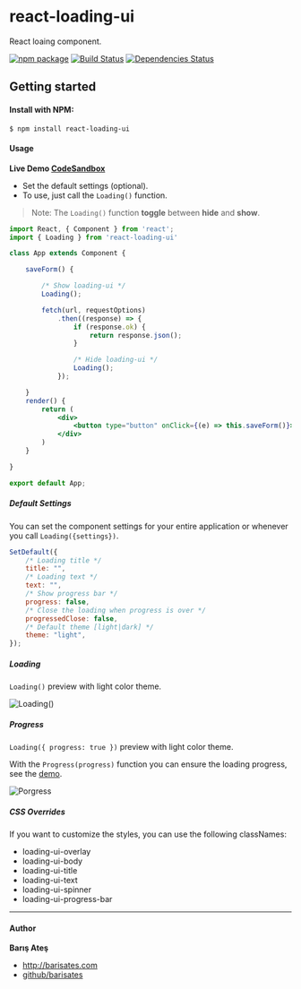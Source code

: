 # react-loading-ui
React loaing component.

[![npm package][npm-image]][npm-url] 
[![Build Status][travis-image]][travis-url] 
[![Dependencies Status][david-image]][david-url]

## Getting started

#### Install with NPM:

```
$ npm install react-loading-ui
```

#### Usage

**Live Demo [CodeSandbox](https://codesandbox.io/s/react-loading-ui-khrt7 "CodeSandbox")**

- Set the default settings (optional).
- To use, just call the ````Loading()```` function.

> Note: The ````Loading()```` function **toggle** between **hide** and **show**.

```jsx
import React, { Component } from 'react';
import { Loading } from 'react-loading-ui'

class App extends Component {

    saveForm() {

        /* Show loading-ui */
        Loading();

        fetch(url, requestOptions)
            .then((response) => {
                if (response.ok) {
                    return response.json();
                }

                /* Hide loading-ui */
                Loading();
            });

    }
    render() {
        return (
            <div>
                <button type="button" onClick={(e) => this.saveForm()}>Save Form</button>
            </div>
        )
    }

}

export default App;
```

##### Default Settings
You can set the component settings for your entire application or whenever you call ````Loading({settings})````.

```jsx
SetDefault({
    /* Loading title */
    title: "",
    /* Loading text */
    text: "",
    /* Show progress bar */
    progress: false,
    /* Close the loading when progress is over */
    progressedClose: false,
    /* Default theme [light|dark] */
    theme: "light",
});
```
##### Loading

````Loading()```` preview with light color theme.

![Loading()](http://barisates.com/git/rlui/loading.jpg "Loading")

##### Progress
```Loading({ progress: true })``` preview with light color theme.

With the ```Progress(progress)``` function you can ensure the loading progress, see the [demo](https://codesandbox.io/s/react-loading-ui-khrt7 "demo").

![Porgress](http://barisates.com/git/rlui/progress.jpg "Porgress")

##### CSS Overrides

If you want to customize the styles, you can use the following classNames:
- loading-ui-overlay
- loading-ui-body
- loading-ui-title
- loading-ui-text
- loading-ui-spinner
- loading-ui-progress-bar

------------
#### Author

**Barış Ateş**
 - http://barisates.com
 - [github/barisates](https://github.com/barisates "github/barisates")
 
[npm-image]:https://img.shields.io/npm/v/react-loading-ui.svg
[npm-url]:https://www.npmjs.com/package/react-loading-ui
[travis-image]:https://travis-ci.org/barisates/react-loading-ui.svg?branch=master
[travis-url]:https://travis-ci.org/barisates/react-loading-ui
[david-image]:https://david-dm.org/barisates/react-loading-ui.svg
[david-url]:https://david-dm.org/barisates/react-loading-ui
